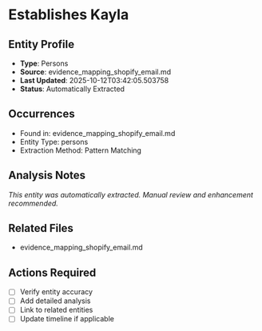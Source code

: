 # Establishes Kayla

## Entity Profile
- **Type**: Persons
- **Source**: evidence_mapping_shopify_email.md
- **Last Updated**: 2025-10-12T03:42:05.503758
- **Status**: Automatically Extracted

## Occurrences
- Found in: evidence_mapping_shopify_email.md
- Entity Type: persons
- Extraction Method: Pattern Matching

## Analysis Notes
*This entity was automatically extracted. Manual review and enhancement recommended.*

## Related Files
- evidence_mapping_shopify_email.md

## Actions Required
- [ ] Verify entity accuracy
- [ ] Add detailed analysis
- [ ] Link to related entities
- [ ] Update timeline if applicable
